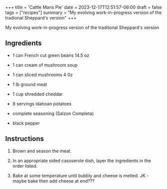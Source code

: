 +++
title = 'Cattle Mans Pie'
date = 2023-12-17T12:51:57-06:00
draft = false
tags = ["recipes"]
summary = "My evolving work-in-progress version of the tradional Sheppard's version"
+++

My evolving work-in-progress version of the traditonal Sheppard's version

## Ingredients

- 1 can French cut green beans 14.5 oz

- 1 can cream of mushroom soup

- 1 can sliced mushrooms 4 0z

- 1 lb ground meat 

- 1 cup shredded cheddar

- 8 servings idahoan potatoes

- complete seasoning (Salzon Completa)

- black pepper

## Instructions

1. Brown and season the meat.

2. In an appropriate sided cassserole dish, layer the ingredients in the order listed.

3. Bake at some temperature until bubbly and cheese is melted.  JK - maybe bake then add cheese at end???
